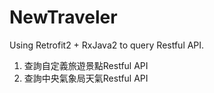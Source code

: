 # NewTraveler
Using Retrofit2 + RxJava2 to query Restful API.

1. 查詢自定義旅遊景點Restful API
2. 查詢中央氣象局天氣Restful API
